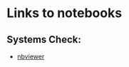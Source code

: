 # Links to notebooks

## Systems Check:
- [nbviewer](https://nbviewer.org/github/jasonbconley/EMAT_Data/blob/0ed03c9b3f59890b1998a239473dee743655b57e/Conley_SystemsCheck.ipynb)

